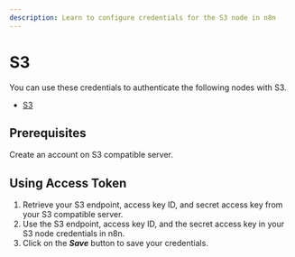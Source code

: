 ```yaml
---
description: Learn to configure credentials for the S3 node in n8n
---
```


# S3

You can use these credentials to authenticate the following nodes with S3.
- [S3](../../nodes-library/nodes/S3/README.md)

## Prerequisites

Create an account on S3 compatible server.

## Using Access Token

1. Retrieve your S3 endpoint, access key ID, and secret access key from your S3 compatible server.
2. Use the S3 endpoint, access key ID, and the secret access key in your S3 node credentials in n8n.
3. Click on the ***Save*** button to save your credentials.
